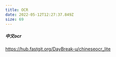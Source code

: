 ```yaml
---
title: OCR
date: 2022-05-12T12:27:37.849Z
size: 69
---
```

##### 中文ocr

https://hub.fastgit.org/DayBreak-u/chineseocr_lite

